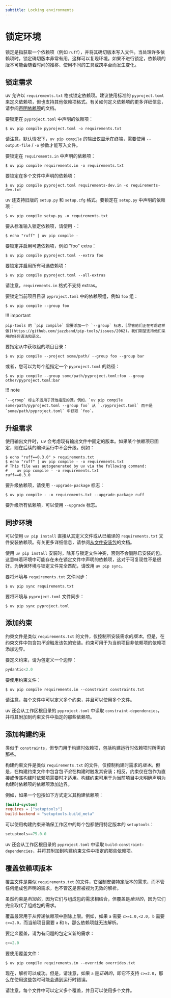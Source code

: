```yaml
---
subtitle: Locking environments
---
```


# 锁定环境

锁定是指获取一个依赖项（例如 `ruff`），并将其确切版本写入文件。当处理许多依赖项时，锁定确切版本非常有用，这样可以复现环境。如果不进行锁定，依赖项的版本可能会随着时间的推移、使用不同的工具或跨平台而发生变化。

## 锁定需求

uv 允许以 `requirements.txt` 格式锁定依赖项。建议使用标准的 `pyproject.toml` 来定义依赖项，但也支持其他依赖项格式。有关如何定义依赖项的更多详细信息，请参阅[声明依赖项](dependencies.md)的文档。

要锁定在 `pyproject.toml` 中声明的依赖项：

```console
$ uv pip compile pyproject.toml -o requirements.txt
```

请注意，默认情况下，`uv pip compile` 的输出仅显示在终端，需要使用 `--output-file` / `-o` 参数才能写入文件。

要锁定在 `requirements.in` 中声明的依赖项：

```console
$ uv pip compile requirements.in -o requirements.txt
```

要锁定在多个文件中声明的依赖项：

```console
$ uv pip compile pyproject.toml requirements-dev.in -o requirements-dev.txt
```

uv 还支持旧版的 `setup.py` 和 `setup.cfg` 格式。要锁定在 `setup.py` 中声明的依赖项：

```console
$ uv pip compile setup.py -o requirements.txt
```

要从标准输入锁定依赖项，请使用 `-`：

```console
$ echo "ruff" | uv pip compile -
```

要锁定并启用可选依赖项，例如 "foo" extra：

```console
$ uv pip compile pyproject.toml --extra foo
```

要锁定并启用所有可选依赖项：

```console
$ uv pip compile pyproject.toml --all-extras
```

请注意，`requirements.in` 格式不支持 extras。

要锁定当前项目目录 `pyproject.toml` 中的依赖项组，例如 `foo` 组：

```console
$ uv pip compile --group foo
```

!!! important

    pip-tools 的 `pip compile` 需要添加一个 `--group` 标志，[尽管他们正在考虑这样做](https://github.com/jazzband/pip-tools/issues/2062)。我们期望支持他们采用的任何语法和语义。

要指定从中获取组的项目目录：

```console
$ uv pip compile --project some/path/ --group foo --group bar
```

或者，您可以为每个组指定一个 `pyproject.toml` 的路径：

```console
$ uv pip compile --group some/path/pyproject.toml:foo --group other/pyproject.toml:bar
```

!!! note

    `--group` 标志不适用于其他指定的源。例如，`uv pip compile some/path/pyproject.toml --group foo` 从 `./pyproject.toml` 而不是 `some/path/pyproject.toml` 中获取 `foo`。

## 升级需求

使用输出文件时，uv 会考虑现有输出文件中固定的版本。如果某个依赖项已固定，则在后续的编译运行中不会升级。例如：

```console
$ echo "ruff==0.3.0" > requirements.txt
$ echo "ruff" | uv pip compile - -o requirements.txt
# This file was autogenerated by uv via the following command:
#    uv pip compile - -o requirements.txt
ruff==0.3.0
```

要升级依赖项，请使用 `--upgrade-package` 标志：

```console
$ uv pip compile - -o requirements.txt --upgrade-package ruff
```

要升级所有依赖项，可以使用 `--upgrade` 标志。

## 同步环境

可以使用 `uv pip install` 直接从其定义文件或从已编译的 `requirements.txt` 文件安装依赖项。有关更多详细信息，请参阅[从文件安装包](packages.md#_4)的文档。

使用 `uv pip install` 安装时，除非与锁定文件冲突，否则不会删除已安装的包。这意味着环境中可能存在未在锁定文件中声明的依赖项，这对于可复现性不是很好。为确保环境与锁定文件完全匹配，请改用 `uv pip sync`。

要将环境与 `requirements.txt` 文件同步：

```console
$ uv pip sync requirements.txt
```

要将环境与 `pyproject.toml` 文件同步：

```console
$ uv pip sync pyproject.toml
```

## 添加约束

约束文件是类似 `requirements.txt` 的文件，仅控制所安装需求的*版本*。但是，在约束文件中包含包*不会*触发该包的安装。约束可用于为当前项目非依赖项的依赖项添加边界。

要定义约束，请为包定义一个边界：

```python title="constraints.txt"
pydantic<2.0
```

要使用约束文件：

```console
$ uv pip compile requirements.in --constraint constraints.txt
```

请注意，每个文件中可以定义多个约束，并且可以使用多个文件。

uv 还会从工作区根目录的 `pyproject.toml` 中读取 `constraint-dependencies`，并将其附加到约束文件中指定的那些依赖项。

## 添加构建约束

类似于 `constraints`，但专门用于构建时依赖项，包括构建运行时依赖项时所需的那些。

构建约束文件是类似 `requirements.txt` 的文件，仅控制构建时需求的*版本*。但是，在构建约束文件中包含包*不会*在构建时触发其安装；相反，约束仅在包作为直接或传递构建时依赖项需要时才适用。构建约束可用于为当前项目中未明确声明为构建时依赖项的依赖项添加边界。

例如，如果一个包按如下方式定义其构建依赖项：

```toml title="pyproject.toml"
[build-system]
requires = ["setuptools"]
build-backend = "setuptools.build_meta"
```

可以使用构建约束来确保工作区中的每个包都使用特定版本的 `setuptools`：

```python title="build-constraints.txt"
setuptools==75.0.0
```

uv 还会从工作区根目录的 `pyproject.toml` 中读取 `build-constraint-dependencies`，并将其附加到构建约束文件中指定的那些依赖项。

## 覆盖依赖项版本

覆盖文件是类似 `requirements.txt` 的文件，它强制安装特定版本的需求，而不管任何组成包声明的需求，也不管这是否被视为无效的解析。

虽然约束是*附加的*，因为它们与组成包的需求相结合，但覆盖是*绝对的*，因为它们完全取代了组成包的需求。

覆盖最常用于从传递依赖项中删除上限。例如，如果 `a` 需要 `c>=1.0,<2.0`，`b` 需要 `c>=2.0`，而当前项目需要 `a` 和 `b`，那么依赖项就无法解析。

要定义覆盖，请为有问题的包定义新的需求：

```python title="overrides.txt"
c>=2.0
```

要使用覆盖文件：

```console
$ uv pip compile requirements.in --override overrides.txt
```

现在，解析可以成功。但是，请注意，如果 `a` 是*正确的*，即它不支持 `c>=2.0`，那么在使用这些包时可能会遇到运行时错误。

请注意，每个文件中可以定义多个覆盖，并且可以使用多个文件。
